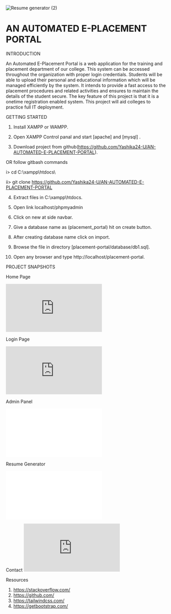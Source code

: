 ![Resume generator (2)](https://github.com/Yashika24-U/AN-AUTOMATED-E-PLACEMENT-PORTAL/assets/97971705/93036c97-9f11-428d-a953-30120f496d2e)
# AN AUTOMATED E-PLACEMENT PORTAL



INTRODUCTION

An Automated E-Placement Portal is a web application for the training and  placement department of our college. This system can be accessed throughout the  organization with proper login credentials. Students will be able to upload their  personal and educational information which will be managed efficiently by the  system. It intends to provide a fast access to the placement procedures and related  activities and ensures to maintain the details of the student secure. The key feature of  this project is that it is a onetime registration enabled system. This project will aid  colleges to practice full IT deployment.




GETTING STARTED

1. Install XAMPP or WAMPP.

2. Open XAMPP Control panal and start [apache] and [mysql] .

3. Download project from github(https://github.com/Yashika24-U/AN-AUTOMATED-E-PLACEMENT-PORTAL).

OR follow gitbash commands

i> cd C:\\xampp\htdocs\

ii> git clone https://github.com/Yashika24-U/AN-AUTOMATED-E-PLACEMENT-PORTAL

4. Extract files in C:\xampp\htdocs.

5. Open link localhost/phpmyadmin

6. Click on new at side navbar.

7. Give a database name as (placement_portal) hit on create button.

8. After creating database name click on import.

9. Browse the file in directory [placement-portal/database/db1.sql].

10. Open any browser and type http://localhost/placement-portal.





PROJECT SNAPSHOTS

Home Page

![home](http://localhost/Placement-Portal-main/index.php)


Login Page

![Login Page](http://localhost/Placement-Portal-main/login.php)


Admin Panel

![Admin](ocalhost/Placement-Portal-main/admin/index.php)

Resume Generator

![resume](ocalhost/Placement-Portal-main/register-candidates.php)

Contact
![contact](http://localhost/Placement-Portal-main/contact.php)

Resources

1. https://stackoverflow.com/  <br/>
2. https://github.com/<br/>
3. https://tailwindcss.com/<br/>
4. https://getbootstrap.com/
